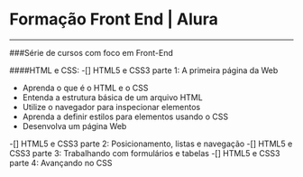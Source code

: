 # Formação Front End | Alura
-----
###Série de cursos com foco em Front-End

####HTML e CSS:
-[] HTML5 e CSS3 parte 1: A primeira página da Web
  * Aprenda o que é o HTML e o CSS
  * Entenda a estrutura básica de um arquivo HTML
  * Utilize o navegador para inspecionar elementos
  * Aprenda a definir estilos para elementos usando o CSS
  * Desenvolva um página Web

-[] HTML5 e CSS3 parte 2: Posicionamento, listas e navegação
-[] HTML5 e CSS3 parte 3: Trabalhando com formulários e tabelas
-[] HTML5 e CSS3 parte 4: Avançando no CSS

